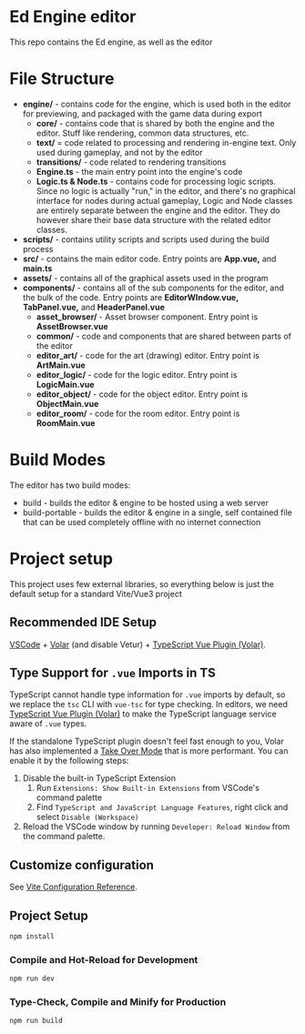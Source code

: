 #  Ed Engine editor

This repo contains the Ed engine, as well as the editor

#  File Structure

* **engine/** - contains code for the engine, which is used both in the editor for previewing, and packaged with the game data during export
    * **core/** - contains code that is shared by both the engine and the editor. Stuff like rendering, common data structures, etc.
    * **text/** = code related to processing and rendering in-engine text. Only used during gameplay, and not by the editor
    * **transitions/** - code related to rendering transitions
    * **Engine.ts** - the main entry point into the engine's code
    * **Logic.ts & Node.ts** - contains code for processing logic scripts. Since no logic is actually "run," in the editor, and there's no graphical interface for nodes during actual gameplay, Logic and Node classes are entirely separate between the engine and the editor. They do however share their base data structure with the related editor classes.
* **scripts/** - contains utility scripts and scripts used during the build process
* **src/** - contains the main editor code. Entry points are **App.vue,** and **main.ts**
* **assets/** - contains all of the graphical assets used in the program
* **components/** - contains all of the sub components for the editor, and the bulk of the code. Entry points are **EditorWIndow.vue,** **TabPanel.vue,** and **HeaderPanel.vue**
    * **asset_browser/** - Asset browser component. Entry point is **AssetBrowser.vue**
    * **common/** - code and components that are shared between parts of the editor
    * **editor_art/** - code for the art (drawing) editor. Entry point is **ArtMain.vue**
    * **editor_logic/** - code for the logic editor. Entry point is **LogicMain.vue**
    * **editor_object/** - code for the object editor. Entry point is **ObjectMain.vue**
    * **editor_room/** - code for the room editor. Entry point is **RoomMain.vue**

# Build Modes

The editor has two build modes:

* build - builds the editor & engine to be hosted using a web server
* build-portable - builds the editor & engine in a single, self contained file that can be used completely offline with no internet connection

#  Project setup

This project uses few external libraries, so everything below is just the default setup for a standard Vite/Vue3 project

## Recommended IDE Setup

[VSCode](https://code.visualstudio.com/) + [Volar](https://marketplace.visualstudio.com/items?itemName=Vue.volar) (and disable Vetur) + [TypeScript Vue Plugin (Volar)](https://marketplace.visualstudio.com/items?itemName=Vue.vscode-typescript-vue-plugin).

## Type Support for `.vue` Imports in TS

TypeScript cannot handle type information for `.vue` imports by default, so we replace the `tsc` CLI with `vue-tsc` for type checking. In editors, we need [TypeScript Vue Plugin (Volar)](https://marketplace.visualstudio.com/items?itemName=Vue.vscode-typescript-vue-plugin) to make the TypeScript language service aware of `.vue` types.

If the standalone TypeScript plugin doesn't feel fast enough to you, Volar has also implemented a [Take Over Mode](https://github.com/johnsoncodehk/volar/discussions/471#discussioncomment-1361669) that is more performant. You can enable it by the following steps:

1. Disable the built-in TypeScript Extension
    1) Run `Extensions: Show Built-in Extensions` from VSCode's command palette
    2) Find `TypeScript and JavaScript Language Features`, right click and select `Disable (Workspace)`
2. Reload the VSCode window by running `Developer: Reload Window` from the command palette.

## Customize configuration

See [Vite Configuration Reference](https://vitejs.dev/config/).

## Project Setup

```sh
npm install
```

### Compile and Hot-Reload for Development

```sh
npm run dev
```

### Type-Check, Compile and Minify for Production

```sh
npm run build
```
